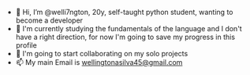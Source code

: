- 👋 Hi, I’m @welli7ngton, 20y, self-taught python student, wanting to become a developer
- 🌱 I'm currently studying the fundamentals of the language and I don't have a right direction, for now I'm going to save my progress in this profile
- 💞️ I'm going to start collaborating on my solo projects
- 📫 My main Email is wellingtonasilva45@gmail.com

<!---
welli7ngton/welli7ngton is a ✨ special ✨ repository because its `README.md` (this file) appears on your GitHub profile.
You can click the Preview link to take a look at your changes.
--->
